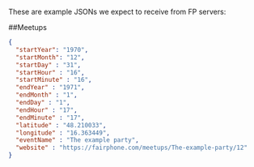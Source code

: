 These are example JSONs we expect to receive from FP servers:

##Meetups

```JSON
{
  "startYear": "1970",
  "startMonth": "12",
  "startDay" : "31",
  "startHour" : "16",
  "startMinute" : "16",
  "endYear" : "1971",
  "endMonth" : "1",
  "endDay" : "1",
  "endHour" : "17",
  "endMinute" : "17",
  "latitude" : "48.210033",
  "longitude" : "16.363449",
  "eventName" : "The example party",
  "website" : "https://fairphone.com/meetups/The-example-party/12"
}
